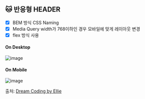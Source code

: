 ## 🐱 반응형 HEADER

* [x] BEM 방식 CSS Naming
* [x] Media Query width가 768이하인 경우 모바일에 맞게 레이아웃 변경
* [x] flex 방식 사용

#### On Desktop
![image](https://user-images.githubusercontent.com/43127789/100550464-5b7c1b80-32bd-11eb-947f-3380c73fb3f3.png)

#### On Mobile
![image](https://user-images.githubusercontent.com/43127789/100550428-3a1b2f80-32bd-11eb-8329-227ffd678d1e.png)

출처: [Dream Coding by Ellie](https://www.youtube.com/watch?v=X91jsJyZofw)